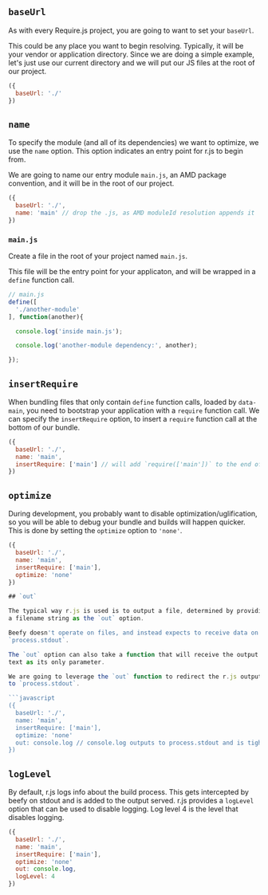 ## `baseUrl`

As with every Require.js project, you are going to want to set your `baseUrl`.

This could be any place you want to begin resolving. Typically, it will be
your vendor or application directory. Since we are doing a simple example,
let's just use our current directory and we will put our JS files at the root
of our project.

```javascript
({
  baseUrl: './'
})
```

## `name`

To specify the module (and all of its dependencies) we want to optimize,
we use the `name` option. This option indicates an entry point for r.js
to begin from.

We are going to name our entry module `main.js`, an AMD package convention,
and it will be in the root of our project.

```javascript
({
  baseUrl: './',
  name: 'main' // drop the .js, as AMD moduleId resolution appends it
})
```

### `main.js`

Create a file in the root of your project named `main.js`.

This file will be the entry point for your applicaton, and will be wrapped
in a `define` function call.

```javascript
// main.js
define([
  './another-module'
], function(another){

  console.log('inside main.js');

  console.log('another-module dependency:', another);

});
```

## `insertRequire`

When bundling files that only contain `define` function calls, loaded by `data-main`,
you need to bootstrap your application with a `require` function call.  We can specify
the `insertRequire` option, to insert a `require` function call at the bottom of our bundle.

```javascript
({
  baseUrl: './',
  name: 'main',
  insertRequire: ['main'] // will add `require(['main'])` to the end of your bundle
})
```

## `optimize`

During development, you probably want to disable optimization/uglification, so you will
be able to debug your bundle and builds will happen quicker. This is done by setting
the `optimize` option to `'none'`.

```javascript
({
  baseUrl: './',
  name: 'main',
  insertRequire: ['main'],
  optimize: 'none'
})

## `out`

The typical way r.js is used is to output a file, determined by providing
a filename string as the `out` option.

Beefy doesn't operate on files, and instead expects to receive data on
`process.stdout`.

The `out` option can also take a function that will receive the output
text as its only parameter.

We are going to leverage the `out` function to redirect the r.js output
to `process.stdout`.

```javascript
({
  baseUrl: './',
  name: 'main',
  insertRequire: ['main'],
  optimize: 'none'
  out: console.log // console.log outputs to process.stdout and is tightly bound in node
})
```

## `logLevel`

By default, r.js logs info about the build process.  This gets intercepted
by beefy on stdout and is added to the output served.  r.js provides a `logLevel`
option that can be used to disable logging.  Log level 4 is the level that disables
logging.

```javascript
({
  baseUrl: './',
  name: 'main',
  insertRequire: ['main'],
  optimize: 'none'
  out: console.log,
  logLevel: 4
})
```

